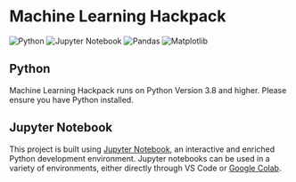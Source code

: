 # Machine Learning Hackpack

![Python](https://img.shields.io/badge/python-3670A0?style=for-the-badge&logo=python&logoColor=ffdd54)
![Jupyter Notebook](https://img.shields.io/badge/jupyter-%23FA0F00.svg?style=for-the-badge&logo=jupyter&logoColor=white)
![Pandas](https://img.shields.io/badge/pandas-%23150458.svg?style=for-the-badge&logo=pandas&logoColor=white)
![Matplotlib](https://img.shields.io/badge/Matplotlib-%23ffffff.svg?style=for-the-badge&logo=Matplotlib&logoColor=black)

## Python

Machine Learning Hackpack runs on Python Version 3.8 and higher. Please ensure you have Python installed.

## Jupyter Notebook

This project is built using [Jupyter Notebook](https://jupyter.org), an interactive and enriched Python development environment. Jupyter notebooks can be used in a variety of environments, either directly through VS Code or [Google Colab](https://colab.research.google.com).
